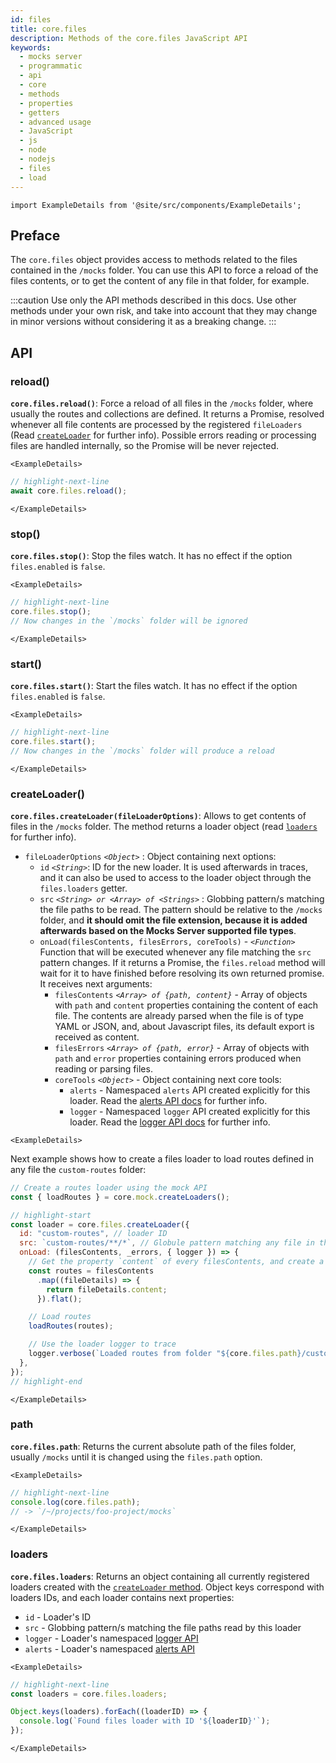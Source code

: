 ```yaml
---
id: files
title: core.files
description: Methods of the core.files JavaScript API
keywords:
  - mocks server
  - programmatic
  - api
  - core
  - methods
  - properties
  - getters
  - advanced usage
  - JavaScript
  - js
  - node
  - nodejs
  - files
  - load
---
```


```mdx-code-block
import ExampleDetails from '@site/src/components/ExampleDetails';
```

## Preface

The `core.files` object provides access to methods related to the files contained in the `/mocks` folder. You can use this API to force a reload of the files contents, or to get the content of any file in that folder, for example.

:::caution
Use only the API methods described in this docs. Use other methods under your own risk, and take into account that they may change in minor versions without considering it as a breaking change.
:::

## API

### reload()

__`core.files.reload()`__: Force a reload of all files in the `/mocks` folder, where usually the routes and collections are defined. It returns a Promise, resolved whenever all file contents are processed by the registered `fileLoaders` (Read [`createLoader`](#createloader) for further info). Possible errors reading or processing files are handled internally, so the Promise will be never rejected.

```mdx-code-block
<ExampleDetails>
```

```js
// highlight-next-line
await core.files.reload();
```

```mdx-code-block
</ExampleDetails>
```

### stop()

__`core.files.stop()`__: Stop the files watch. It has no effect if the option `files.enabled` is `false`.

```mdx-code-block
<ExampleDetails>
```

```js
// highlight-next-line
core.files.stop();
// Now changes in the `/mocks` folder will be ignored
```

```mdx-code-block
</ExampleDetails>
```

### start()

__`core.files.start()`__: Start the files watch. It has no effect if the option `files.enabled` is `false`.

```mdx-code-block
<ExampleDetails>
```

```js
// highlight-next-line
core.files.start();
// Now changes in the `/mocks` folder will produce a reload
```

```mdx-code-block
</ExampleDetails>
```

### createLoader()

__`core.files.createLoader(fileLoaderOptions)`__: Allows to get contents of files in the `/mocks` folder. The method returns a loader object (read [`loaders`](#loaders) for further info).

* `fileLoaderOptions` _`<Object>`_ : Object containing next options:
  * `id` _`<String>`_: ID for the new loader. It is used afterwards in traces, and it can also be used to access to the loader object through the `files.loaders` getter.
  * `src` _`<String> or <Array> of <Strings>`_ : Globbing pattern/s matching the file paths to be read. The pattern should be relative to the `/mocks` folder, and __it should omit the file extension, because it is added afterwards based on the Mocks Server supported file types__.
  * `onLoad(filesContents, filesErrors, coreTools)` - _`<Function>`_ Function that will be executed whenever any file matching the `src` pattern changes. If it returns a Promise, the `files.reload`  method will wait for it to have finished before resolving its own returned promise. It receives next arguments:
    * `filesContents` _`<Array> of {path, content}`_ - Array of objects with `path` and `content` properties containing the content of each file. The contents are already parsed when the file is of type YAML or JSON, and, about Javascript files, its default export is received as content.
    * `filesErrors` _`<Array> of {path, error}`_ - Array of objects with `path` and `error` properties containing errors produced when reading or parsing files.
    * `coreTools` _`<Object>`_ - Object containing next core tools:
      * `alerts` - Namespaced `alerts` API created explicitly for this loader. Read the [alerts API docs](./alerts.md) for further info.
      * `logger` - Namespaced `logger` API created explicitly for this loader. Read the [logger API docs](./logger.md) for further info.

```mdx-code-block
<ExampleDetails>
```

Next example shows how to create a files loader to load routes defined in any file the `custom-routes` folder:

```js
// Create a routes loader using the mock API
const { loadRoutes } = core.mock.createLoaders();

// highlight-start
const loader = core.files.createLoader({
  id: "custom-routes", // loader ID
  src: `custom-routes/**/*`, // Globule pattern matching any file in the `/mocks/custom-routes` folder and subfolders
  onLoad: (filesContents, _errors, { logger }) => {
    // Get the property `content` of every filesContents, and create a flat array with all contents.
    const routes = filesContents
      .map((fileDetails) => {
        return fileDetails.content;
      }).flat();

    // Load routes
    loadRoutes(routes);

    // Use the loader logger to trace
    logger.verbose(`Loaded routes from folder "${core.files.path}/custom-routes"`);
  },
});
// highlight-end
```

```mdx-code-block
</ExampleDetails>
```

### path

__`core.files.path`__: Returns the current absolute path of the files folder, usually `/mocks` until it is changed using the `files.path` option.

```mdx-code-block
<ExampleDetails>
```

```js
// highlight-next-line
console.log(core.files.path);
// -> `/~/projects/foo-project/mocks`
```

```mdx-code-block
</ExampleDetails>
```

### loaders

__`core.files.loaders`__: Returns an object containing all currently registered loaders created with the [`createLoader` method](#createloader). Object keys correspond with loaders IDs, and each loader contains next properties:
* `id` - Loader's ID
* `src` - Globbing pattern/s matching the file paths read by this loader
* `logger` - Loader's namespaced [logger API](./logger.md)
* `alerts` - Loader's namespaced [alerts API](./alerts.md)

```mdx-code-block
<ExampleDetails>
```

```js
// highlight-next-line
const loaders = core.files.loaders;

Object.keys(loaders).forEach((loaderID) => {
  console.log(`Found files loader with ID '${loaderID}'`);
});
```

```mdx-code-block
</ExampleDetails>
```
